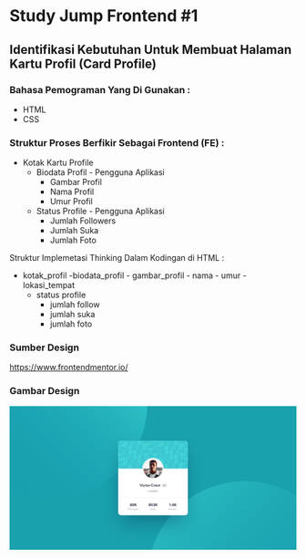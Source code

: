 # Study Jump Frontend #1

## Identifikasi Kebutuhan Untuk Membuat Halaman Kartu Profil (Card Profile)

### Bahasa Pemograman Yang Di Gunakan :
- HTML 
- CSS

### Struktur Proses Berfikir Sebagai Frontend (FE) :
- Kotak Kartu Profile 
    - Biodata Profil - Pengguna Aplikasi
        - Gambar Profil 
        - Nama Profil
        - Umur Profil
    - Status Profile - Pengguna Aplikasi
        - Jumlah Followers 
        - Jumlah Suka 
        - Jumlah Foto

Struktur Implemetasi Thinking Dalam Kodingan di HTML :
- kotak_profil
    -biodata_profil
        - gambar_profil
        - nama
        - umur 
        - lokasi_tempat
    - status profile
        - jumlah follow
        - jumlah suka
        - jumlah foto

 ### Sumber Design
 https://www.frontendmentor.io/

 ### Gambar Design
<img src="design/desktop-design.jpg" alt="Design FE"><br>